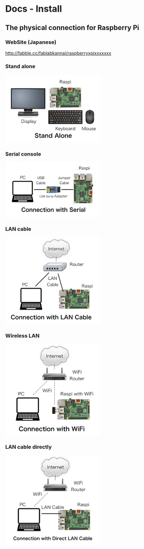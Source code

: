 # Docs - Install

## The physical connection for Raspberry Pi

### WebSite (Japanese)
http://fabble.cc/fablabkannai/raspberryxpixxxxxxx <br/>

### Stand alone
<img src="https://github.com/FabLabKannai/RaspiStudy/blob/master/2_install/docs/stand_alone.png" width="300" /> <br/>

### Serial console
<img src="https://github.com/FabLabKannai/RaspiStudy/blob/master/2_install/docs/connection_serial.png" width="300" /> <br/>

### LAN cable
<img src="https://github.com/FabLabKannai/RaspiStudy/blob/master/2_install/docs/connection_lan.png" width="300" /> <br/>

### Wireless LAN
<img src="https://github.com/FabLabKannai/RaspiStudy/blob/master/2_install/docs/connection_wifi.png" width="300" /> <br/>

### LAN cable directly
<img src="https://github.com/FabLabKannai/RaspiStudy/blob/master/2_install/docs/connection_direct.png" width="300" /> <br/>
